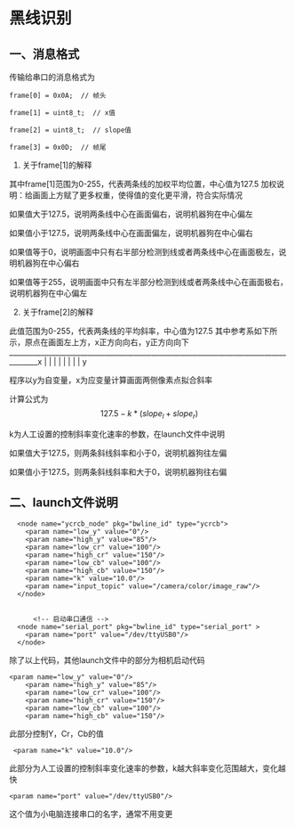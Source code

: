# 黑线识别

## 一、消息格式

传输给串口的消息格式为

```
frame[0] = 0x0A;  // 帧头

frame[1] = uint8_t;  // x值

frame[2] = uint8_t;  // slope值

frame[3] = 0x0D;  // 帧尾
```

1. 关于frame[1]的解释

其中frame[1]范围为0-255，代表两条线的加权平均位置，中心值为127.5
加权说明：给画面上方赋了更多权重，使得值的变化更平滑，符合实际情况

如果值大于127.5，说明两条线中心在画面偏右，说明机器狗在中心偏左

如果值小于127.5，说明两条线中心在画面偏左，说明机器狗在中心偏右

如果值等于0，说明画面中只有右半部分检测到线或者两条线中心在画面极左，说明机器狗在中心偏右

如果值等于255，说明画面中只有左半部分检测到线或者两条线中心在画面极右，说明机器狗在中心偏左

2. 关于frame[2]的解释

此值范围为0-255，代表两条线的平均斜率，中心值为127.5
其中参考系如下所示，原点在画面左上方，x正方向向右，y正方向向下
______________________________________________________________________________________x
|
|
|
|
|
|
|
|
y

程序以y为自变量，x为应变量计算画面两侧像素点拟合斜率

计算公式为
$$
127.5-k*(slope_l+slope_r)
$$

k为人工设置的控制斜率变化速率的参数，在launch文件中说明

如果值大于127.5，则两条斜线斜率和小于0，说明机器狗往左偏

如果值小于127.5，则两条斜线斜率和大于0，说明机器狗往右偏

## 二、launch文件说明

```
  <node name="ycrcb_node" pkg="bwline_id" type="ycrcb">
    <param name="low_y" value="0"/>
    <param name="high_y" value="85"/>
    <param name="low_cr" value="100"/>
    <param name="high_cr" value="150"/>
    <param name="low_cb" value="100"/>
    <param name="high_cb" value="150"/>
    <param name="k" value="10.0"/>
    <param name="input_topic" value="/camera/color/image_raw"/>
  </node>


      <!-- 启动串口通信 -->
  <node name="serial_port" pkg="bwline_id" type="serial_port" >
    <param name="port" value="/dev/ttyUSB0"/>
  </node>
```

除了以上代码，其他launch文件中的部分为相机启动代码

```
<param name="low_y" value="0"/>
    <param name="high_y" value="85"/>
    <param name="low_cr" value="100"/>
    <param name="high_cr" value="150"/>
    <param name="low_cb" value="100"/>
    <param name="high_cb" value="150"/>
```

此部分控制Y，Cr，Cb的值

```
 <param name="k" value="10.0"/>
```

此部分为人工设置的控制斜率变化速率的参数，k越大斜率变化范围越大，变化越快

```
<param name="port" value="/dev/ttyUSB0"/>
```

这个值为小电脑连接串口的名字，通常不用变更
